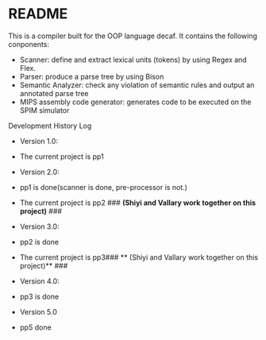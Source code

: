 # README #

This is a compiler built for the OOP language decaf. It contains the following conponents:

- Scanner: define and extract lexical units (tokens) by using Regex and Flex.
- Parser: produce a parse tree by using Bison
- Semantic Analyzer: check any violation of semantic rules and output an annotated parse tree
- MIPS assembly code generator: generates code to be executed on the SPIM simulator

Development History Log

* Version 1.0:
* The current project is pp1 

* Version 2.0:
* pp1 is done(scanner is done, pre-processor is not.)
* The current project is pp2 ### **(Shiyi and Vallary work together on this project)** ###

* Version 3.0:
* pp2 is done
* The current project is pp3### ** (Shiyi and Vallary work together on this project)** ###

* Version 4.0:
* pp3 is done

* Version 5.0
* pp5 done
